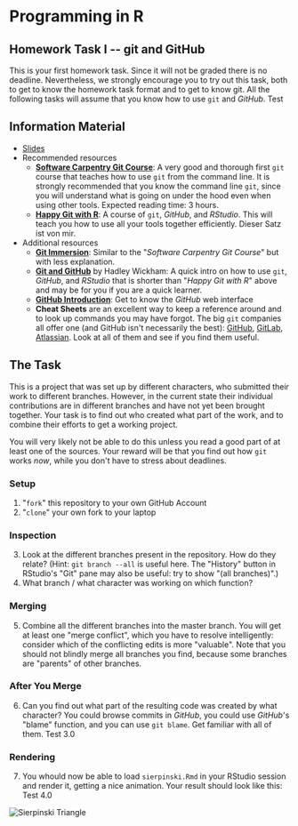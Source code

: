 # Programming in R
## Homework Task I -- git and GitHub

This is your first homework task. Since it will not be graded there is no deadline. Nevertheless, we strongly encourage you to try out this task, both to get to know the homework task format and to get to know git. All the following tasks will assume that you know how to use `git` and *GitHub*. Test

## Information Material

* [Slides](ProgR_01_Intro.pdf)
* Recommended resources
  * **[Software Carpentry Git Course](https://swcarpentry.github.io/git-novice/)**: A very good and thorough first `git` course that teaches how to use `git` from the command line. It is strongly recommended that you know the command line `git`, since you will understand what is going on under the hood even when using other tools. Expected reading time: 3 hours.
  * **[Happy Git with R](https://happygitwithr.com/index.html)**: A course of `git`, *GitHub*, and *RStudio*. This will teach you how to use all your tools together efficiently. Dieser Satz ist von mir.
* Additional resources
  * **[Git Immersion](http://gitimmersion.com/index.html)**: Similar to the "*Software Carpentry Git Course*" but with less explanation.
  * **[Git and GitHub](http://r-pkgs.had.co.nz/git.html)** by Hadley Wickham: A quick intro on how to use `git`, *GitHub*, and *RStudio* that is shorter than "*Happy Git with R*" above and may be for you if you are a quick learner.
  * **[GitHub Introduction](https://guides.github.com/activities/hello-world/)**: Get to know the *GitHub* web interface
  * **Cheat Sheets** are an excellent way to keep a reference around and to look up commands you may have forgot. The big `git` companies all offer one (and GitHub isn't necessarily the best): [GitHub](https://github.github.com/training-kit/downloads/github-git-cheat-sheet.pdf), [GitLab](https://about.gitlab.com/images/press/git-cheat-sheet.pdf), [Atlassian](https://www.atlassian.com/git/tutorials/atlassian-git-cheatsheet). Look at all of them and see if you find them useful.
  
## The Task

This is a project that was set up by different characters, who submitted their work to different branches. However, in the current state their individual contributions are in different branches and have not yet been brought together. Your task is to find out who created what part of the work, and to combine their efforts to get a working project.

You will very likely not be able to do this unless you read a good part of at least one of the sources. Your reward will be that you find out how `git` works *now*, while you don't have to stress about deadlines.

### Setup
1. "`fork`" this repository to your own GitHub Account
2. "`clone`" your own fork to your laptop

### Inspection
3. Look at the different branches present in the repository. How do they relate? (Hint: `git branch --all` is useful here. The "History" button in RStudio's "Git" pane may also be useful: try to show "(all branches)".)
4. What branch / what character was working on which function?

### Merging
5. Combine all the different branches into the master branch. You will get at least one "merge conflict", which you have to resolve intelligently: consider which of the conflicting edits is more "valuable". Note that you should not blindly merge all branches you find, because some branches are "parents" of other branches.

### After You Merge
6. Can you find out what part of the resulting code was created by what character? You could browse commits in *GitHub*, you could use *GitHub*'s "blame" function, and you can use `git blame`. Get familiar with all of them. Test 3.0

### Rendering
7. You whould now be able to load `sierpinski.Rmd` in your RStudio session and render it, getting a nice animation. Your result should look like this: Test 4.0

  ![Sierpinski Triangle](sier.png)

